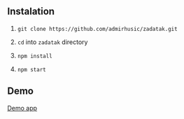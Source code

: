 

## Instalation

1. `git clone https://github.com/admirhusic/zadatak.git`

2. `cd` into `zadatak` directory

3. `npm install`

4. `npm start`

## Demo 
[Demo app](https://admirhusic.github.io/zadatak/)

